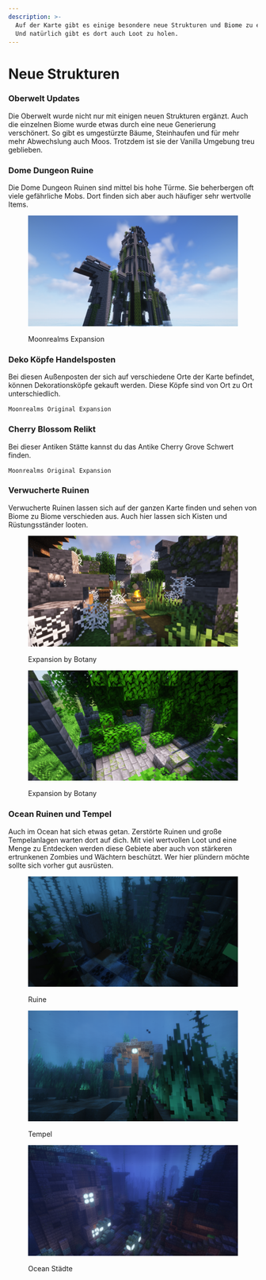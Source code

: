 ```yaml
---
description: >-
  Auf der Karte gibt es einige besondere neue Strukturen und Biome zu erkunden.
  Und natürlich gibt es dort auch Loot zu holen.
---
```


# Neue Strukturen

### Oberwelt Updates

Die Oberwelt wurde nicht nur mit einigen neuen Strukturen ergänzt. Auch die einzelnen Biome wurde etwas durch eine neue Generierung verschönert. So gibt es umgestürzte Bäume, Steinhaufen und für mehr mehr Abwechslung auch Moos. Trotzdem ist sie der Vanilla Umgebung treu geblieben.

### Dome Dungeon Ruine

Die Dome Dungeon Ruinen sind mittel bis hohe Türme. Sie beherbergen oft viele gefährliche Mobs. Dort finden sich aber auch häufiger sehr wertvolle Items.

<figure><img src="../.gitbook/assets/2023-07-27_12.32.07.png" alt=""><figcaption><p>Moonrealms Expansion</p></figcaption></figure>

### Deko Köpfe Handelsposten

Bei diesen Außenposten der sich auf verschiedene Orte der Karte befindet, können Dekorationsköpfe gekauft werden. Diese Köpfe sind von Ort zu Ort unterschiedlich.

```
Moonrealms Original Expansion
```

### Cherry Blossom Relikt

Bei dieser Antiken Stätte kannst du das Antike Cherry Grove Schwert finden.

```
Moonrealms Original Expansion
```

### Verwucherte Ruinen

Verwucherte Ruinen lassen sich auf der ganzen Karte finden und sehen von Biome zu Biome verschieden aus. Auch hier lassen sich Kisten und Rüstungsständer looten.

<div>

<figure><img src="../.gitbook/assets/2023-07-27_12.24.28.png" alt=""><figcaption><p>Expansion by Botany</p></figcaption></figure>

 

<figure><img src="../.gitbook/assets/2023-07-27_12.25.30.png" alt=""><figcaption><p>Expansion by Botany</p></figcaption></figure>

</div>

### Ocean Ruinen und Tempel

Auch im Ocean hat sich etwas getan. Zerstörte Ruinen und große Tempelanlagen warten dort auf dich. Mit viel wertvollen Loot und eine Menge zu Entdecken werden diese Gebiete aber auch von stärkeren ertrunkenen Zombies und Wächtern beschützt. Wer hier plündern möchte sollte sich vorher gut ausrüsten.

<div>

<figure><img src="../.gitbook/assets/2023-09-05_19.52.26.png" alt=""><figcaption><p>Ruine</p></figcaption></figure>

 

<figure><img src="../.gitbook/assets/2023-09-05_19.51.58.png" alt=""><figcaption><p>Tempel</p></figcaption></figure>

 

<figure><img src="../.gitbook/assets/2023-08-27_12.34.11.png" alt=""><figcaption><p>Ocean Städte</p></figcaption></figure>

</div>
